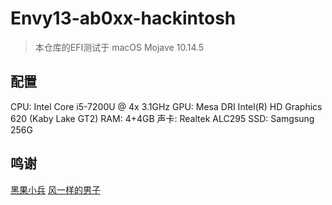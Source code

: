 # Envy13-ab0xx-hackintosh

> 本仓库的EFI测试于 macOS Mojave 10.14.5


## 配置
CPU: Intel Core i5-7200U @ 4x 3.1GHz
GPU: Mesa DRI Intel(R) HD Graphics 620 (Kaby Lake GT2) 
RAM: 4+4GB
声卡: Realtek ALC295
SSD: Samgsung 256G

## 鸣谢
[黑果小兵](https://blog.daliansky.net/)
[风一样的男子](http://xiegengcai.github.io/2018/05/05/how-to-create-battery-dsdt-fix/)
